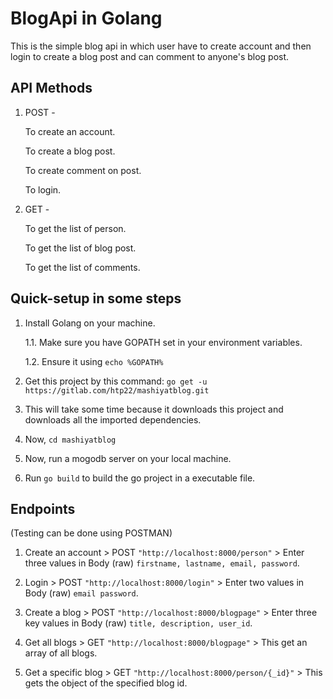 # BlogApi in Golang

This is the simple blog api in which user have to create account and then login to create a blog post and can comment to anyone's blog post.

## API Methods

1. POST - 

    To create an account.
    
    To create a blog post.
    
    To create comment on post.
    
    To login.

2. GET - 

     To get the list of person.
     
     To get the list of blog post.
     
     To get the list of comments.


## Quick-setup in some steps
 
1. Install Golang on your machine. 

    1.1. Make sure you have GOPATH set in your environment variables. 

    1.2. Ensure it using `echo %GOPATH%`
 
2. Get this project by this command: `go get -u https://gitlab.com/htp22/mashiyatblog.git`

3. This will take some time because it downloads this project and downloads all the imported dependencies.

4. Now, `cd mashiyatblog`

5. Now, run a mogodb server on your local machine.

6. Run `go build` to build the go project in a executable file.


## Endpoints 
(Testing can be done using POSTMAN)

1. Create an account > POST `"http://localhost:8000/person"` > Enter three values in Body (raw) `firstname, lastname, email, password`.

2. Login > POST `"http://localhost:8000/login"` > Enter two values in Body (raw) `email password`.
 
3. Create a blog > POST `"http://localhost:8000/blogpage"` > Enter three key values in Body (raw) `title, description, user_id`.

4. Get all blogs > GET `"http://localhost:8000/blogpage"` > This get an array of all blogs.

5. Get a specific blog > GET `"http://localhost:8000/person/{_id}"` > This gets the object of the specified blog id.

